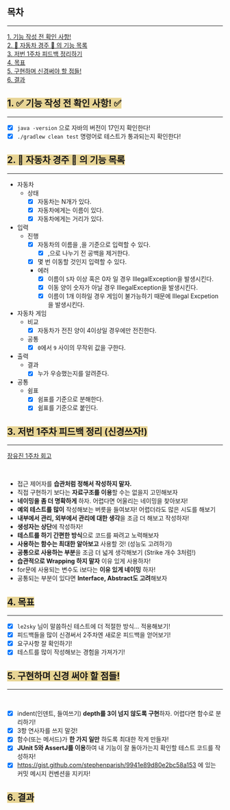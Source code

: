 ## 목차

------

[1. 기능 작성 전 확인 사항!](#span-stylebackground-colore8d5951--기능-작성-전-확인-사항-) <br>
[2. 🚗 자동차 경주 🚗 의 기능 목록](#span-stylebackground-colore8d5952--자동차-경주--의-기능-목록) <br>
[3. 저번 1주차 피드백 정리하기](#span-stylebackground-colore8d5953-저번-1주차-피드백-정리-신경쓰자) <br>
[4. 목표](#span-stylebackground-colore8d595-4-목표) <br>
[5. 구현하며 신경써야 할 점들!](#span-stylebackground-colore8d595-5-구현하며-신경-써야-할-점들) <br>
[6. 결과](#span-stylebackground-colore8d595-6-결과)

## <span style="background-color:#E8D595">**1. ✅ 기능 작성 전 확인 사항! ✅**

---

- [x] `java -version` 으로 자바의 버전이 17인지 확인한다!
- [x] `./gradlew clean test` 명령어로 테스트가 통과되는지 확인한다!

## <span style="background-color:#E8D595">**2. 🚗 자동차 경주 🚗 의 기능 목록**

---

- 자동차
    - 상태
        - [x] 자동차는 N개가 있다.
        - [x] 자동차에게는 이름이 있다.
        - [x] 자동차에게는 거리가 있다.
- 입력
    - 진행
        - [x] 자동차의 이름을 ,을 기준으로 입력할 수 있다.
            - [x] ,으로 나누기 전 공백을 제거한다.
        - [x] 몇 번 이동할 것인지 입력할 수 있다.
        - 에러
            - [x] 이름이 `5`자 이상 혹은 0자 일 경우 IllegalException을 발생시킨다.
            - [x] 이동 양이 숫자가 아닐 경우 IllegalException을 발생시킨다.
            - [x] 이름이 1개 이하일 경우 게임이 불가능하기 때문에 Illegal Excpetion을 발생시킨다.
- 자동차 게임
    - 비교
        - [x] 자동차가 전진 양이 4이상일 경우에만 전진한다.
    - 공통
        - [x] `0`에서 `9` 사이의 무작위 값을 구한다.
- 출력
    - 결과
        - [x] 누가 우승했는지를 알려준다.
- 공통
    - 쉼표
        - [x] 쉼표를 기준으로 분해한다.
        - [x] 쉼표를 기준으로 붙인다.

## <span style="background-color:#E8D595">**3. 저번 1주차 피드백 정리 (신경쓰자!)**

---

[장유진 1주차 회고](https://velog.io/@nellroll/%EC%9A%B0%EC%95%84%ED%95%9C-%ED%85%8C%ED%81%AC-%EC%BD%94%EC%8A%A4-6%EA%B8%B0-%ED%94%84%EB%A6%AC%EC%BD%94%EC%8A%A4-1%EC%A3%BC%EC%B0%A8-%ED%9A%8C%EA%B3%A0)

<br>

- 접근 제어자를 **습관처럼 정해서 작성하지 말자.**
- 직접 구현하기 보다는 **자료구조를 이용**할 수는 없을지 고민해보자
- **네이밍을 좀 더 명확하게** 하자. 어렵다면 어울리는 네이밍을 찾아보자!
- **예외 테스트를 많이** 작성해보는 버릇을 들여보자! 어렵더라도 많은 시도를 해보기
- **내부에서 관리, 외부에서 관리에 대한 생각**을 조금 더 해보고 작성하자!
- **생성자는 상단**에 작성하자!
- **테스트를 하기 간편한 방식**으로 코드를 짜려고 노력해보자
- **사용하는 함수는 최대한 알아보고** 사용할 것! (성능도 고려하기)
- **공통으로 사용하는 부분**을 조금 더 넓게 생각해보기 (Strike 개수 3처럼!)
- **습관적으로 Wrapping 하지 말자** 이유 있게 사용하자!
- for문에 사용되는 변수도 i보다는 **이유 있게 네이밍** 하자!
- 공통되는 부분이 있다면 **Interface, Abstract도 고려**해보자

## <span style="background-color:#E8D595"> **4. 목표**

---

- [x] `le2sky` 님이 말씀하신 테스트에 더 적절한 방식... 적용해보기!
- [x] 피드백들을 많이 신경써서 2주차엔 새로운 피드백을 얻어보기!
- [x] 요구사항 잘 확인하기!
- [x] 테스트를 많이 작성해보는 경험을 가져가기!

## <span style="background-color:#E8D595"> **5. 구현하며 신경 써야 할 점들!**

---
<br>

- [x] indent(인덴트, 들여쓰기) **depth를 3이 넘지 않도록 구현**하자. 어렵다면 함수로 분리하기!
- [x] 3항 연사자를 쓰지 말것!
- [x] 함수(또는 메서드)가 **한 가지 일만** 하도록 최대한 작게 만들자!
- [x] **JUnit 5와 AssertJ를 이용**하여 내 기능이 잘 돌아가는지 확인할 테스트 코드를 작성하자!
- [x] https://gist.github.com/stephenparish/9941e89d80e2bc58a153 에 있는 커밋 메시지 컨벤션을 지키자!

## <span style="background-color:#E8D595"> **6. 결과**